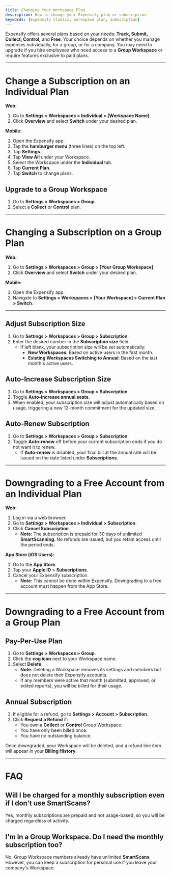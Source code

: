 ```yaml
---
title: Changing Your Workspace Plan
description: How to change your Expensify plan or subscription
keywords: [Expensify Classic, workspace plan, subscription]
---
```



Expensify offers several plans based on your needs: **Track, Submit, Collect, Control,** and **Free**. Your choice depends on whether you manage expenses individually, for a group, or for a company. You may need to upgrade if you hire employees who need access to a **Group Workspace** or require features exclusive to paid plans.

---

# Change a Subscription on an Individual Plan

**Web:**
1. Go to **Settings > Workspaces > Individual > [Workspace Name]**.
2. Click **Overview** and select **Switch** under your desired plan.

**Mobile:**
1. Open the Expensify app.
2. Tap the **hamburger menu** (three lines) on the top left.
3. Tap **Settings**.
4. Tap **View All** under your Workspace.
5. Select the Workspace under the **Individual** tab.
6. Tap **Current Plan**.
7. Tap **Switch** to change plans.

## Upgrade to a Group Workspace
1. Go to **Settings > Workspaces > Group**.
2. Select a **Collect** or **Control** plan.

---

# Changing a Subscription on a Group Plan

**Web:**
1. Go to **Settings > Workspaces > Group > [Your Group Workspace]**.
2. Click **Overview** and select **Switch** under your desired plan.

**Mobile:**
1. Open the Expensify app.
2. Navigate to **Settings > Workspaces > [Your Workspace] > Current Plan > Switch**.

---

## Adjust Subscription Size
1. Go to **Settings > Workspaces > Group > Subscription**.
2. Enter the desired number in the **Subscription size** field.
   - If left blank, your subscription size will be set automatically:
     - **New Workspaces**: Based on active users in the first month.
     - **Existing Workspaces Switching to Annual**: Based on the last month's active users.

## Auto-Increase Subscription Size
1. Go to **Settings > Workspaces > Group > Subscription**.
2. Toggle **Auto-increase annual seats**.
3. When enabled, your subscription size will adjust automatically based on usage, triggering a new 12-month commitment for the updated size.

## Auto-Renew Subscription
1. Go to **Settings > Workspaces > Group > Subscription**.
2. Toggle **Auto-renew** off before your current subscription ends if you do not want it to renew.
   - If **Auto-renew** is disabled, your final bill at the annual rate will be issued on the date listed under **Subscriptions**.

---

# Downgrading to a Free Account from an Individual Plan

**Web:**
1. Log in via a web browser.
2. Go to **Settings > Workspaces > Individual > Subscription**.
3. Click **Cancel Subscription**.
   - **Note**: The subscription is prepaid for 30 days of unlimited **SmartScanning**. No refunds are issued, but you retain access until the period ends.

**App Store (iOS Users):**
1. Go to the **App Store**.
2. Tap your **Apple ID** > **Subscriptions**.
3. Cancel your Expensify subscription.
   - **Note**: This cannot be done within Expensify. Downgrading to a free account must happen from the App Store. 

---

# Downgrading to a Free Account from a Group Plan

## Pay-Per-Use Plan
1. Go to **Settings > Workspaces > Group**.
2. Click the **cog icon** next to your Workspace name.
3. Select **Delete**.
   - **Note**: Deleting a Workspace removes its settings and members but does not delete their Expensify accounts.
   - If any members were active that month (submitted, approved, or edited reports), you will be billed for their usage.

## Annual Subscription
1. If eligible for a refund, go to **Settings > Account > Subscription**.
2. Click **Request a Refund** if:
   - You own a **Collect** or **Control** Group Workspace.
   - You have only been billed once.
   - You have no outstanding balance.

Once downgraded, your Workspace will be deleted, and a refund line item will appear in your **Billing History**.

---

# FAQ

## Will I be charged for a monthly subscription even if I don't use SmartScans?

Yes, monthly subscriptions are prepaid and not usage-based, so you will be charged regardless of activity.

## I'm in a Group Workspace. Do I need the monthly subscription too?

No, Group Workspace members already have unlimited **SmartScans**. However, you can keep a subscription for personal use if you leave your company's Workspace.

